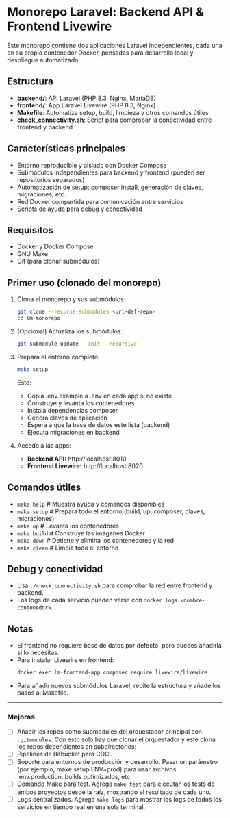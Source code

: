 # Monorepo Laravel: Backend API & Frontend Livewire

Este monorepo contiene dos aplicaciones Laravel independientes, cada una en su propio contenedor Docker, pensadas para desarrollo local y despliegue automatizado.

## Estructura

- **backend/**: API Laravel (PHP 8.3, Nginx, MariaDB)
- **frontend/**: App Laravel Livewire (PHP 8.3, Nginx)
- **Makefile**: Automatiza setup, build, limpieza y otros comandos útiles
- **check_connectivity.sh**: Script para comprobar la conectividad entre frontend y backend

## Características principales

- Entorno reproducible y aislado con Docker Compose
- Submódulos independientes para backend y frontend (pueden ser repositorios separados)
- Automatización de setup: composer install, generación de claves, migraciones, etc.
- Red Docker compartida para comunicación entre servicios
- Scripts de ayuda para debug y conectividad

## Requisitos

- Docker y Docker Compose
- GNU Make
- Git (para clonar submódulos)

## Primer uso (clonado del monorepo)

1. Clona el monorepo y sus submódulos:
   ```sh
   git clone --recurse-submodules <url-del-repo>
   cd lm-monorepo
   ```

2. (Opcional) Actualiza los submódulos:
   ```sh
   git submodule update --init --recursive
   ```

3. Prepara el entorno completo:
   ```sh
   make setup
   ```
   Esto:
   - Copia .env.example a .env en cada app si no existe
   - Construye y levanta los contenedores
   - Instala dependencias composer
   - Genera claves de aplicación
   - Espera a que la base de datos esté lista (backend)
   - Ejecuta migraciones en backend

4. Accede a las apps:
   - **Backend API:** http://localhost:8010
   - **Frontend Livewire:** http://localhost:8020

## Comandos útiles

- `make help`      # Muestra ayuda y comandos disponibles
- `make setup`     # Prepara todo el entorno (build, up, composer, claves, migraciones)
- `make up`        # Levanta los contenedores
- `make build`     # Construye las imágenes Docker
- `make down`      # Detiene y elimina los contenedores y la red
- `make clean`     # Limpia todo el entorno

## Debug y conectividad

- Usa `./check_connectivity.sh` para comprobar la red entre frontend y backend.
- Los logs de cada servicio pueden verse con `docker logs <nombre-contenedor>`.

## Notas

- El frontend no requiere base de datos por defecto, pero puedes añadirla si lo necesitas.
- Para instalar Livewire en frontend:
  ```sh
  docker exec lm-frontend-app composer require livewire/livewire
  ```
- Para añadir nuevos submódulos Laravel, repite la estructura y añade los pasos al Makefile.

---

### Mejoras

- [ ] Añadir los repos como submodules del orquestador principal con `.gitmodules`. Con esto solo hay que clonar el orquestador y este clona los repos dependientes en subdirectorios:
- [ ] Pipelines de Bitbucket para CDCI.
- [ ] Soporte para entornos de producción y desarrollo. Pasar un parámetro (por ejemplo, make setup ENV=prod) para usar archivos .env.production, builds optimizados, etc.
- [ ] Comando Make para test. Agrega `make test` para ejecutar los tests de ambos proyectos desde la raíz, mostrando el resultado de cada uno.
- [ ] Logs centralizados. Agrega `make logs` para mostrar los logs de todos los servicios en tiempo real en una sola terminal.